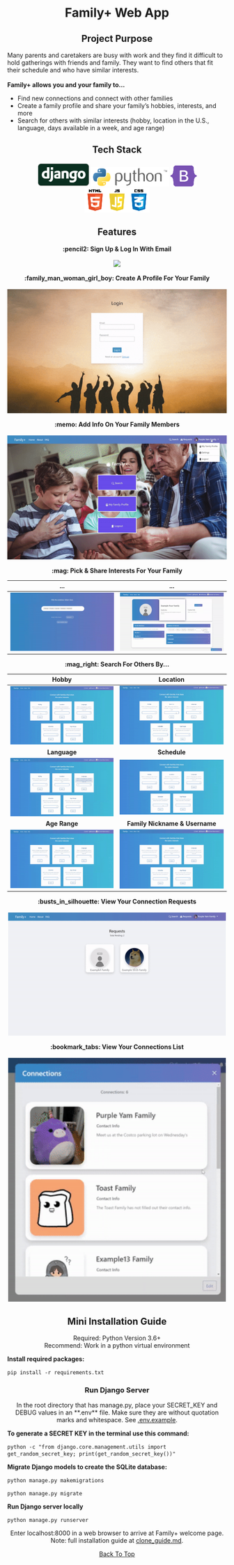 <h1 align="center" name="page-top">Family+ Web App</h1>

<h2 align="center">Project Purpose</h2>

Many parents and caretakers are busy with work and they find it difficult to hold gatherings with friends and family. They want to find others that fit their schedule and who have similar interests.
<br><br>
**Family+ allows you and your family to...**

- Find new connections and connect with other families
- Create a family profile and share your family’s hobbies, interests, and more
- Search for others with similar interests (hobby, location in the U.S., language, days available in a week, and age range)

<h2 align="center">Tech Stack</h2>

<p align="center">
    <img src="https://github.com/angelptli/family-plus-web-app/blob/main/demo_media/tech_logos/django_logo.png" /> <img src="https://github.com/angelptli/family-plus-web-app/blob/main/demo_media/tech_logos/python_logo.png" /> <img src="https://github.com/angelptli/family-plus-web-app/blob/main/demo_media/tech_logos/bootstrap_logo.png" /> <img src="https://github.com/angelptli/family-plus-web-app/blob/main/demo_media/tech_logos/front_end_logos.png" />
</p>

<h2 align="center">Features</h2>

<p align="center">
    <strong>:pencil2: Sign Up & Log In With Email</strong> <br><br>
    <img src="https://github.com/angelptli/family-plus-web-app/blob/main/demo_media/01_signup_login.gif" />
</p>

<p align="center">
    <strong>:family_man_woman_girl_boy: Create A Profile For Your Family</strong> <br><br>
    <img src="https://github.com/angelptli/family-plus-web-app/blob/main/demo_media/02_login_create_profile.gif" />
</p>

<p align="center">
    <strong>:memo: Add Info On Your Family Members</strong> <br><br>
    <img src="https://github.com/angelptli/family-plus-web-app/blob/main/demo_media/03_family_profile.gif" />
</p>

<p align="center">
    <strong>:mag: Pick & Share Interests For Your Family</strong>
</p>

| ...                                      | ...                                      |
| ---------------------------------------- | ---------------------------------------- |
| ![](./demo_media/05_edit_interests1.gif) | ![](./demo_media/06_edit_interests2.gif) |

<p align="center">
    <strong>:mag_right: Search For Others By...</strong>
</p>

|                         Hobby                          |                            Location                            |
| :----------------------------------------------------: | :------------------------------------------------------------: |
|   ![](./demo_media/search_demos/01_search_hobby.gif)   |     ![](./demo_media/search_demos/02_search_location.gif)      |
|                      **Language**                      |                          **Schedule**                          |
| ![](./demo_media/search_demos/03_search_language.gif)  |     ![](./demo_media/search_demos/04_search_schedule.gif)      |
|                     **Age Range**                      |                 **Family Nickname & Username**                 |
| ![](./demo_media/search_demos/05_search_age_range.gif) | ![](./demo_media/search_demos/06_search_nickname_username.gif) |

<p align="center">
    <strong>:busts_in_silhouette: View Your Connection Requests</strong> <br><br>
    <img src="https://github.com/angelptli/family-plus-web-app/blob/main/demo_media/08_connect_requests.gif" width="500">
</p>

<p align="center">
    <strong>:bookmark_tabs: View Your Connections List</strong> <br><br>
    <img src="https://github.com/angelptli/family-plus-web-app/blob/main/demo_media/09_connections_list_modal.gif" width="500">
</p>

<h2 align="center">Mini Installation Guide</h2>

<p align="center">
    Required: Python Version 3.6+ <br>
    Recommend: Work in a python virtual environment
</p>

**Install required packages:**

```
pip install -r requirements.txt
```

<h3 align="center">Run Django Server</h3>

<p align="center">
    In the root directory that has manage.py, place your SECRET_KEY and DEBUG values in an **.env** file. Make sure they are without quotation marks and whitespace. See <a href="https://github.com/angelptli/family-plus-web-app/blob/main/family_plus/.env.example">.env.example</a>.
</p>

**To generate a SECRET KEY in the terminal use this command:**

```
python -c "from django.core.management.utils import get_random_secret_key; print(get_random_secret_key())"
```

**Migrate Django models to create the SQLite database:**

```
python manage.py makemigrations
```

```
python manage.py migrate
```

**Run Django server locally**

```
python manage.py runserver
```

<p align="center">
    Enter localhost:8000 in a web browser to arrive at Family+ welcome page. <br>
    Note: full installation guide at <a href="./clone_guide.md">clone_guide.md</a>.
</p>

<p align="center">
    <a href="#page-top">Back To Top</a>
</p>